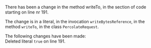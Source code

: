 There has been a change in the method writeTo, in the section of code starting on line nr 191.
  
The change is in a literal, in the invocation ```writeBytesReference```, in the method ```writeTo```, in the class ```PercolateRequest```.
  
The following changes have been made:  
Deleted literal ```true``` on line 191.  
